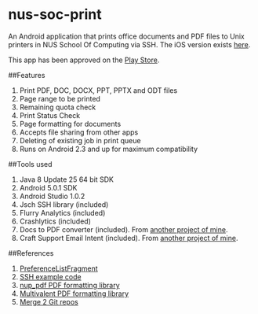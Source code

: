 nus-soc-print
=============

An Android application that prints office documents and PDF files to Unix printers in NUS School Of Computing via SSH. The iOS version exists [here](https://github.com/yeokm1/nus-soc-print-ios/).

This app has been approved on the [Play Store](https://play.google.com/store/apps/details?id=com.yeokm1.nussocprintandroid).

##Features
1. Print PDF, DOC, DOCX, PPT, PPTX and ODT files
2. Page range to be printed
3. Remaining quota check
4. Print Status Check
5. Page formatting for documents
6. Accepts file sharing from other apps
7. Deleting of existing job in print queue
8. Runs on Android 2.3 and up for maximum compatibility

##Tools used
1. Java 8 Update 25 64 bit SDK
2. Android 5.0.1 SDK
3. Android Studio 1.0.2
4. Jsch SSH library (included)
5. Flurry Analytics (included)
6. Crashlytics (included)  
7. Docs to PDF converter (included). From [another project of mine](https://github.com/yeokm1/docs-to-pdf-converter).
8. Craft Support Email Intent (included). From [another project of mine](https://github.com/yeokm1/craft-support-email-intent).

##References
1. [PreferenceListFragment](https://github.com/artiomchi/AndroidExtensions/blob/master/AndroidExtensions/src/main/java/org/flexlabs/androidextensions/preference/PreferenceListFragment.java)
2. [SSH example code](http://stackoverflow.com/questions/2405885/any-good-jsch-examples)
3. [nup_pdf PDF formatting library](http://blog.rubypdf.com/2007/08/24/how-to-make-n-up-pdf-with-free-software/)
4. [Multivalent PDF formatting library](http://multivalent.sourceforge.net/Tools/pdf/Impose.html)
5. [Merge 2 Git repos](http://blog.caplin.com/2013/09/18/merging-two-git-repositories/)
